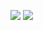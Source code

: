 
![](https://github-readme-stats.vercel.app/api?username=diegxherrera&theme=vue-dark)
![](https://github-readme-stats.vercel.app/api/top-langs/?username=diegxherrera&theme=vue-dark&layout=compact)
